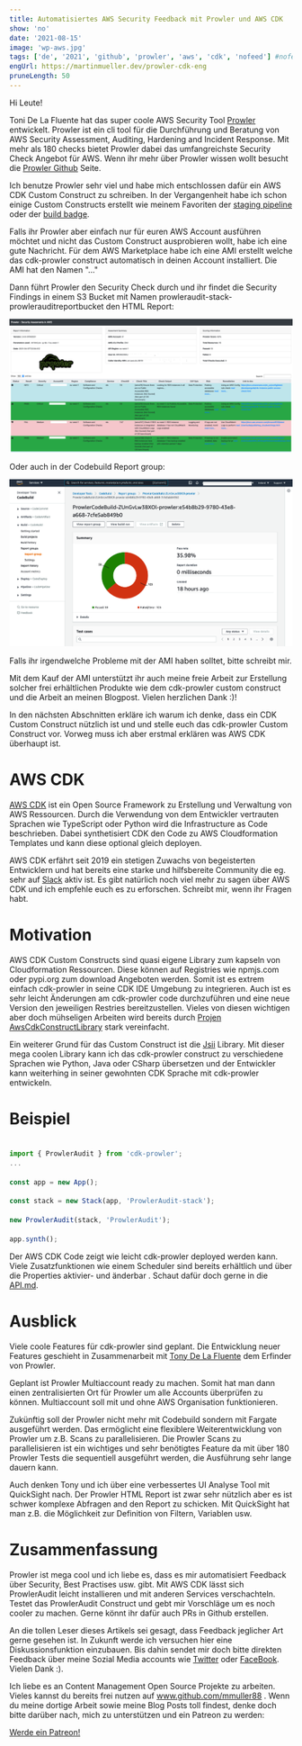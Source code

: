 ```yaml
---
title: Automatisiertes AWS Security Feedback mit Prowler und AWS CDK
show: 'no'
date: '2021-08-15'
image: 'wp-aws.jpg'
tags: ['de', '2021', 'github', 'prowler', 'aws', 'cdk', 'nofeed'] #nofeed
engUrl: https://martinmueller.dev/prowler-cdk-eng
pruneLength: 50
---
```


Hi Leute!

Toni De La Fluente hat das super coole AWS Security Tool [Prowler](https://github.com/toniblyx/prowler) entwickelt. Prowler ist ein cli tool für die Durchführung und Beratung von AWS Security Assessment, Auditing, Hardening and Incident Response. Mit mehr als 180 checks bietet Prowler dabei das umfangreichste Security Check Angebot für AWS. Wenn ihr mehr über Prowler wissen wollt besucht die [Prowler Github](https://github.com/toniblyx/prowler) Seite.

Ich benutze Prowler sehr viel und habe mich entschlossen dafür ein AWS CDK Custom Construct zu schreiben. In der Vergangenheit habe ich schon einige Custom Constructs erstellt wie meinem Favoriten der [staging pipeline](https://github.com/mmuller88/aws-cdk-staging-pipeline) oder der [build badge](https://github.com/mmuller88/aws-cdk-build-badge).

Falls ihr Prowler aber einfach nur für euren AWS Account ausführen möchtet und nicht das Custom Construct ausprobieren wollt, habe ich eine gute Nachricht. Für dem AWS Marketplace habe ich eine AMI erstellt welche das cdk-prowler construct automatisch in deinen Account installiert. Die AMI hat den Namen "..."

Dann führt Prowler den Security Check durch und ihr findet die Security Findings in einem S3 Bucket mit Namen prowleraudit-stack-prowlerauditreportbucket den HTML Report:

![html results](html-out.png)

Oder auch in der Codebuild Report group:

![Report group](report-group-out.png)

Falls ihr irgendwelche Probleme mit der AMI haben solltet, bitte schreibt mir.

Mit dem Kauf der AMI unterstützt ihr auch meine freie Arbeit zur Erstellung solcher frei erhältlichen Produkte wie dem cdk-prowler custom construct und die Arbeit an meinen Blogpost. Vielen herzlichen Dank :)!

In den nächsten Abschnitten erkläre ich warum ich denke, dass ein CDK Custom Construct nützlich ist und und stelle euch das cdk-prowler Custom Construct vor. Vorweg muss ich aber erstmal erklären was AWS CDK überhaupt ist.

# AWS CDK
[AWS CDK](https://github.com/aws/aws-cdk) ist ein Open Source Framework zu Erstellung und Verwaltung von AWS Ressourcen. Durch die Verwendung von dem Entwickler vertrauten Sprachen wie TypeScript oder Python wird die Infrastructure as Code beschrieben. Dabei synthetisiert CDK den Code zu AWS Cloudformation Templates und kann diese optional gleich deployen.

AWS CDK erfährt seit 2019 ein stetigen Zuwachs von begeisterten Entwicklern und hat bereits eine starke und hilfsbereite Community die eg. sehr auf [Slack](https://cdk-dev.slack.com) aktiv ist. Es gibt natürlich noch viel mehr zu sagen über AWS CDK und ich empfehle euch es zu erforschen. Schreibt mir, wenn ihr Fragen habt.

# Motivation

AWS CDK Custom Constructs sind quasi eigene Library zum kapseln von Cloudformation Ressourcen. Diese können auf Registries wie npmjs.com oder pypi.org zum download Angeboten werden. Somit ist es extrem einfach cdk-prowler in seine CDK IDE Umgebung zu integrieren. Auch ist es sehr leicht Änderungen am cdk-prowler code durchzuführen und eine neue Version den jeweiligen Restries bereitzustellen. Vieles von diesen wichtigen aber doch mühseligen Arbeiten wird bereits durch [Projen AwsCdkConstructLibrary](https://github.com/projen/projen) stark vereinfacht.

Ein weiterer Grund für das Custom Construct ist die [Jsii](https://github.com/aws/jsii) Library. Mit dieser mega coolen Library kann ich das cdk-prowler construct zu verschiedene Sprachen wie Python, Java oder CSharp übersetzen und der Entwickler kann weiterhing in seiner gewohnten CDK Sprache mit cdk-prowler entwickeln.

# Beispiel

```ts

import { ProwlerAudit } from 'cdk-prowler';
...

const app = new App();

const stack = new Stack(app, 'ProwlerAudit-stack');

new ProwlerAudit(stack, 'ProwlerAudit');

app.synth();
```

Der AWS CDK Code zeigt wie leicht cdk-prowler deployed werden kann. Viele Zusatzfunktionen wie einem Scheduler sind bereits erhältlich und über die Properties aktivier- und änderbar . Schaut dafür doch gerne in die [API.md](https://github.com/mmuller88/cdk-prowler/blob/main/API.md).

# Ausblick

Viele coole Features für cdk-prowler sind geplant. Die Entwicklung neuer Features geschieht in Zusammenarbeit mit [Tony De La Fluente](https://twitter.com/ToniBlyx) dem Erfinder von Prowler.

Geplant ist Prowler Multiaccount ready zu machen. Somit hat man dann einen zentralisierten Ort für Prowler um alle Accounts überprüfen zu können. Multiaccount soll mit und ohne AWS Organisation funktionieren.

Zukünftig soll der Prowler nicht mehr mit Codebuild sondern mit Fargate ausgeführt werden. Das ermöglicht eine flexiblere Weiterentwicklung von Prowler um z.B. Scans zu parallelisieren. Die Prowler Scans zu parallelisieren ist ein wichtiges und sehr benötigtes Feature da mit über 180 Prowler Tests die sequentiell ausgeführt werden, die Ausführung sehr lange dauern kann.

Auch denken Tony und ich über eine verbessertes UI Analyse Tool mit QuickSight nach. Der Prowler HTML Report ist zwar sehr nützlich aber es ist schwer komplexe Abfragen and den Report zu schicken. Mit QuickSight hat man z.B. die Möglichkeit zur Definition von Filtern, Variablen usw.

# Zusammenfassung
Prowler ist mega cool und ich liebe es, dass es mir automatisiert Feedback über Security, Best Practises usw. gibt. Mit AWS CDK lässt sich ProwlerAudit leicht installieren und mit anderen Services verschachteln. Testet das ProwlerAudit Construct und gebt mir Vorschläge um es noch cooler zu machen. Gerne könnt ihr dafür auch PRs in Github erstellen.

An die tollen Leser dieses Artikels sei gesagt, dass Feedback jeglicher Art gerne gesehen ist. In Zukunft werde ich versuchen hier eine Diskussionsfunktion einzubauen. Bis dahin sendet mir doch bitte direkten Feedback über meine Sozial Media accounts wie [Twitter](https://twitter.com/MartinMueller_) oder [FaceBook](https://www.facebook.com/martin.muller.10485). Vielen Dank :).

Ich liebe es an Content Management Open Source Projekte zu arbeiten. Vieles kannst du bereits frei nutzen auf www.github.com/mmuller88 . Wenn du meine dortige Arbeit sowie meine Blog Posts toll findest, denke doch bitte darüber nach, mich zu unterstützen und ein Patreon zu werden:

<a href="https://www.patreon.com/bePatron?u=29010217" data-patreon-widget-type="become-patron-button">Werde ein Patreon!</a><script async src="https://c6.patreon.com/becomePatronButton.bundle.js"></script>